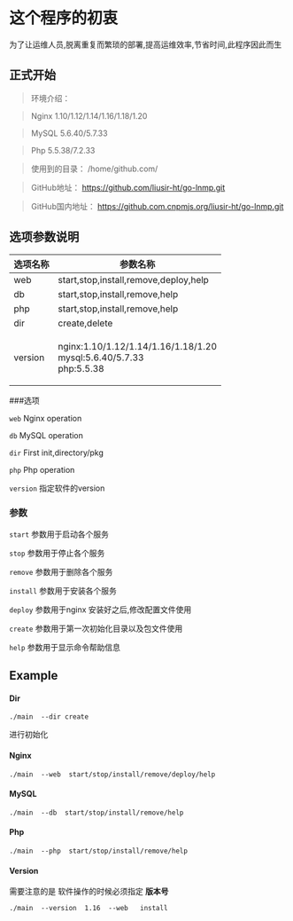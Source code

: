 # 这个程序的初衷
  为了让运维人员,脱离重复而繁琐的部署,提高运维效率,节省时间,此程序因此而生
  
  
  
## 正式开始
>环境介绍：

> Nginx 1.10/1.12/1.14/1.16/1.18/1.20

> MySQL 5.6.40/5.7.33

> Php   5.5.38/7.2.33

> 使用到的目录： /home/github.com/

> GitHub地址： https://github.com/liusir-ht/go-lnmp.git

> GitHub国内地址： https://github.com.cnpmjs.org/liusir-ht/go-lnmp.git
## 选项参数说明
 选项名称     |  参数名称 |  
 ---     |  --- |
 web   | start,stop,install,remove,deploy,help
 db    | start,stop,install,remove,help
 php   | start,stop,install,remove,help
 dir   | create,delete 
 version | <p>nginx:1.10/1.12/1.14/1.16/1.18/1.20<br> mysql:5.6.40/5.7.33<br> php:5.5.38

###选项

  `web`   Nginx operation
  
  `db`    MySQL operation
  
  `dir`   First init,directory/pkg
  
  `php`   Php operation
  
  `version` 指定软件的version
  
###  参数 

  `start` 参数用于启动各个服务
  
  `stop`  参数用于停止各个服务 
  
  `remove` 参数用于删除各个服务
  
  `install` 参数用于安装各个服务
  
  `deploy` 参数用于nginx 安装好之后,修改配置文件使用
  
  `create` 参数用于第一次初始化目录以及包文件使用
  
  `help`   参数用于显示命令帮助信息
  
  
  
  
## Example

####  Dir

```
./main  --dir create
```
进行初始化


####  Nginx
  
  
```
./main  --web  start/stop/install/remove/deploy/help
```


####  MySQL
  
  
```
./main  --db  start/stop/install/remove/help
```

####  Php
  
  
```
./main  --php  start/stop/install/remove/help
```

#### Version
需要注意的是 软件操作的时候必须指定 **版本号**
```
./main  --version  1.16  --web   install 
```